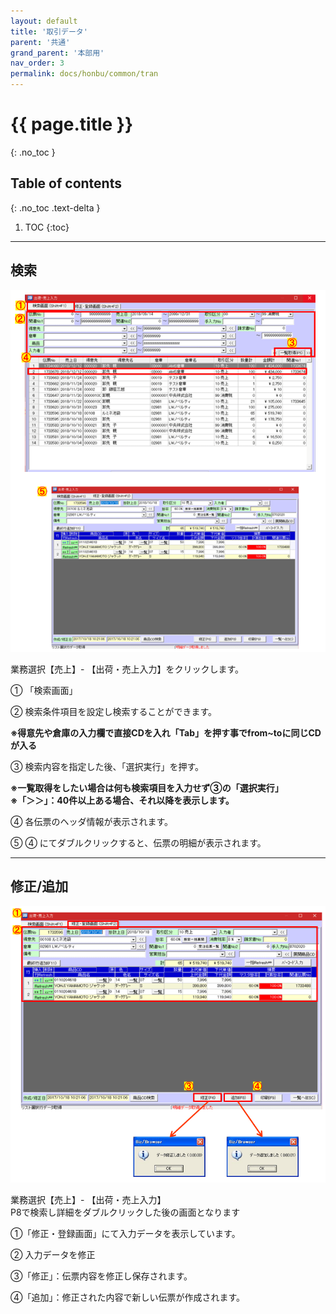 ```yaml
---
layout: default
title: '取引データ'
parent: '共通'
grand_parent: '本部用'
nav_order: 3
permalink: docs/honbu/common/tran
---
```


# {{ page.title }}
{: .no_toc }

## Table of contents
{: .no_toc .text-delta }

1. TOC
{:toc}

---

## 検索

<a href="/docs/1-HONBU/img/01-common/tran-search.PNG" target="_blank">
<img src="/docs/1-HONBU/img/01-common/tran-search.PNG" alt="tran search">
</a>

業務選択【売上】- 【出荷・売上入力】をクリックします。

① 「検索画面」

② 検索条件項目を設定し検索することができます。

**※得意先や倉庫の入力欄で直接CDを入れ「Tab」を押す事でfrom~toに同じCDが入る**

③ 検索内容を指定した後、「選択実行」を押す。

**※一覧取得をしたい場合は何も検索項目を入力せず③の「選択実行」** <br>
**※「＞＞」：40件以上ある場合、それ以降を表示します。**

④ 各伝票のヘッダ情報が表示されます。

⑤ ④ にてダブルクリックすると、伝票の明細が表示されます。


---

## 修正/追加

<a href="/docs/1-HONBU/img/01-common/tran-editAdd.PNG" target="_blank">
<img src="/docs/1-HONBU/img/01-common/tran-editAdd.PNG" alt="tran edit/add">
</a>

業務選択【売上】- 【出荷・売上入力】<br>
P8で検索し詳細をダブルクリックした後の画面となります

①「修正・登録画面」にて入力データを表示しています。

② 入力データを修正

③「修正」：伝票内容を修正し保存されます。

④「追加」：修正された内容で新しい伝票が作成されます。